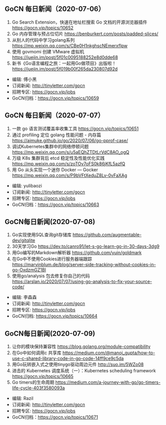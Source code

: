 ## GoCN 每日新闻（2020-07-06）

1. Go Search Extension，快速在地址栏搜索 Go 文档的开源浏览器插件 https://gocn.vip/topics/10652
2. Go 内存管理与预占位切片 https://benburkert.com/posts/padded-slices/
3. 从别人的代码中学习golang系列 https://mp.weixin.qq.com/s/CBe0H1nkghscNEmerxfIpw
4. 使用 govmomi 创建 VMware 虚拟机 https://juejin.im/post/5f01c0095188252e8d0dde68
5. 新书《Go语言编程之旅：一起用Go做项目》出版啦！ https://juejin.im/post/5f019b00f265da230807d92d

* 编辑: 傅小黑
* 订阅新闻: http://tinyletter.com/gocn
* 招聘专区: https://gocn.vip/jobs
* GoCN归档：https://gocn.vip/topics/10659

## GoCN 每日新闻（2020-07-07）

1. 一款 go 语言测试覆盖率收集工具 https://gocn.vip/topics/10651
2. 通过 profiling 定位 golang 性能问题 - 内存篇 https://aimuke.github.io/go/2020/07/06/go-pprof-case/
3. 调试Kubernetes集群中的网络停顿问题 https://mp.weixin.qq.com/s/u5aEQhZTDtLrVdC8AO_ogQ
4. 万级 K8s 集群背后 etcd 稳定性及性能优化实践 https://mp.weixin.qq.com/s/zoTOv7oFS0k86jKfL5azfQ
5. 用 Go 从头实现一个迷你 Docker — Gocker https://mp.weixin.qq.com/s/P9bVFtXeduZ8Lv-0vFaXAg

* 编辑: yulibaozi
* 订阅新闻: http://tinyletter.com/gocn
* 招聘专区: https://gocn.vip/jobs
* GoCN归档：https://gocn.vip/topics/10663

## GoCN每日新闻(2020-07-08)

1. Go实现使用SQL查询git存储库 https://github.com/augmentable-dev/gitqlite
2. 30天学习Go https://dev.to/canro91/let-s-go-learn-go-in-30-days-3dg9
3. 用Go编写的Markdown解析器 https://github.com/yuin/goldmark
4. 在Go中不使用Cookies进行服务器端跟踪 https://marvinblum.de/blog/server-side-tracking-without-cookies-in-go-OxdzmGZ1Bl
5. 使用go/analysis 包去修复你自己的代码 https://arslan.io/2020/07/07/using-go-analysis-to-fix-your-source-code/

* 编辑: 李森森
* 订阅新闻: http://tinyletter.com/gocn
* 招聘专区: https://gocn.vip/jobs
* GoCN归档: https://gocn.vip/topics/10664

## GoCN每日新闻(2020-07-09)

1. 让你的模块保持兼容性 https://blog.golang.org/module-compatibility
2. 在Go中如何调用c 共享库 https://medium.com/@manoj_gupta/how-to-use-c-shared-library-code-in-go-code-14ff9ce9c5da
3. 用Go玩转嵌入式之使用tinygo驱动周边元件 http://suo.im/5WZo08 
4. 进击的 Kubernetes 调度系统（一）：Kubernetes scheduling framework https://gocn.vip/topics/10665
5. Go timers的生命周期  https://medium.com/a-journey-with-go/go-timers-life-cycle-403f3580093a

* 编辑: Razil
* 订阅新闻: http://tinyletter.com/gocn
* 招聘专区: https://gocn.vip/jobs
* GoCN归档：https://gocn.vip/topics/10671
